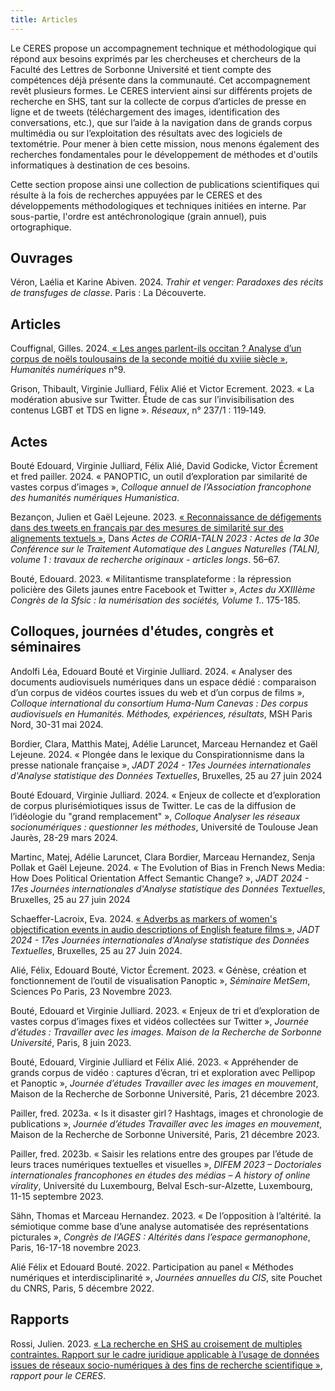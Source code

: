 ```yaml
---
title: Articles
---
```


Le CERES propose un accompagnement technique et méthodologique qui répond aux besoins exprimés par les chercheuses et chercheurs de la Faculté des Lettres de Sorbonne Université et tient compte des compétences déjà présente dans la communauté. Cet accompagnement revêt plusieurs formes. Le CERES intervient ainsi sur différents projets de recherche en SHS, tant sur la collecte de corpus d’articles de presse en ligne et de tweets (téléchargement des images, identification des conversations, etc.), que sur l’aide à la navigation dans de grands corpus multimédia ou sur l’exploitation des résultats avec des logiciels de textométrie. Pour mener à bien cette mission, nous menons également des recherches fondamentales pour le développement de méthodes et d'outils informatiques à destination de ces besoins.

Cette section propose ainsi une collection de publications scientifiques qui résulte à la fois de recherches appuyées par le CERES et des développements méthodologiques et techniques initiées en interne. Par sous-partie, l'ordre est antéchronologique (grain annuel), puis ortographique.

## Ouvrages

Véron, Laélia et Karine Abiven. 2024. _Trahir et venger: Paradoxes des récits de transfuges de classe_. Paris : La Découverte.

## Articles 

Couffignal, Gilles. 2024.[ « Les anges parlent-ils occitan ? Analyse d’un corpus de noëls toulousains de la seconde moitié du xviiie siècle »](http://journals.openedition.org/revuehn/4043), _Humanités numériques_ n°9.

Grison, Thibault, Virginie Julliard, Félix Alié et Victor Ecrement. 2023. « La modération abusive sur Twitter. Étude de cas sur l’invisibilisation des contenus LGBT et TDS en ligne ». _Réseaux_, n° 237/1 : 119‑149. 

## Actes

Bouté Edouard, Virginie Julliard, Félix Alié, David Godicke, Victor Écrement et fred pailler. 2024. « PANOPTIC, un outil d’exploration par similarité de vastes corpus d’images », _Colloque annuel de l’Association francophone des humanités numériques Humanistica_.

Bezançon, Julien et Gaël Lejeune. 2023. [« Reconnaissance de défigements dans des tweets en français par des mesures de similarité sur des alignements textuels »](https://hal.science/hal-04130174/), Dans _Actes de CORIA-TALN 2023 : Actes de la 30e Conférence sur le Traitement Automatique des Langues Naturelles (TALN), volume 1 : travaux de recherche originaux - articles longs_. 56–67.

Bouté, Edouard. 2023. « Militantisme transplateforme : la répression policière des Gilets jaunes entre Facebook et Twitter », _Actes du XXIIIème Congrès de la Sfsic : la numérisation des sociétés, Volume 1_.. 175-185.

## Colloques, journées d'études, congrès et séminaires

Andolfi Léa, Edouard Bouté et Virginie Julliard. 2024. « Analyser des documents audiovisuels numériques dans un espace dédié : comparaison d’un corpus de vidéos courtes issues du web et d’un corpus de films », _Colloque international du consortium Huma-Num Canevas : Des corpus audiovisuels en Humanités. Méthodes, expériences, résultats_, MSH Paris Nord, 30-31 mai 2024.

Bordier, Clara, Matthis Matej, Adélie Laruncet, Marceau Hernandez et Gaël Lejeune. 2024. « Plongée dans le lexique du Conspirationnisme dans la presse nationale française », _JADT 2024 - 17es Journées internationales d'Analyse statistique des Données Textuelles_, Bruxelles, 25 au 27 juin 2024

Bouté Edouard, Virginie Julliard. 2024. « Enjeux de collecte et d’exploration de corpus plurisémiotiques issus de Twitter. Le cas de la diffusion de l’idéologie du "grand remplacement" », _Colloque Analyser les réseaux socionumériques : questionner les méthodes_, Université de Toulouse Jean Jaurès, 28-29 mars 2024.

Martinc, Matej, Adélie Laruncet, Clara Bordier, Marceau Hernandez, Senja Pollak et Gaël Lejeune. 2024. « The Evolution of Bias in French News Media: How Does Political Orientation Affect Semantic Change? », _JADT 2024 - 17es Journées internationales d'Analyse statistique des Données Textuelles_, Bruxelles, 25 au 27 juin 2024

Schaeffer-Lacroix, Eva. 2024. [« Adverbs as markers of women's objectification events in audio descriptions of English feature films »](https://hal.science/hal-04631271v1), _JADT 2024 - 17es Journées internationales d'Analyse statistique des Données Textuelles_, Bruxelles, 25 au 27 Juin 2024.

Alié, Félix, Edouard Bouté, Victor Écrement. 2023. « Génèse, création et fonctionnement de l’outil de visualisation Panoptic », _Séminaire MetSem_, Sciences Po Paris, 23 Novembre 2023.

Bouté, Edouard et Virginie Julliard. 2023. « Enjeux de tri et d’exploration de vastes corpus d’images fixes et vidéos collectées sur Twitter », _Journée d’études : Travailler avec les images. Maison de la Recherche de Sorbonne Université_, Paris, 8 juin 2023.

Bouté, Edouard, Virginie Julliard et  Félix Alié. 2023. « Appréhender de grands corpus de vidéo : captures d’écran, tri et exploration avec Pellipop et Panoptic », _Journée d’études Travailler avec les images en mouvement_, Maison de la Recherche de Sorbonne Université, Paris, 21 décembre 2023.

Pailler, fred. 2023a. « Is it disaster girl ? Hashtags, images et chronologie de publications », _Journée d’études Travailler avec les images en mouvement_, Maison de la Recherche de Sorbonne Université, Paris, 21 décembre 2023.

Pailler, fred. 2023b. « Saisir les relations entre des groupes par l’étude de leurs traces numériques textuelles et visuelles », _DIFEM 2023 – Doctoriales internationales francophones en études des médias – A history of online virality_, Université du Luxembourg, Belval Esch-sur-Alzette, Luxembourg, 11-15 septembre 2023.

Sähn, Thomas et Marceau Hernandez. 2023. « De l’opposition à l’altérité. la sémiotique comme base d’une analyse automatisée des représentations picturales », _Congrès de l’AGES : Altérités dans l’espace germanophone_, Paris, 16-17-18 novembre 2023.

Alié Félix et Edouard Bouté. 2022. Participation au panel « Méthodes numériques et interdisciplinarité », _Journées annuelles du CIS_, site Pouchet du CNRS, Paris, 5 décembre 2022.

## Rapports

Rossi, Julien. 2023. [« La recherche en SHS au croisement de multiples contraintes. Rapport sur le cadre juridique applicable à l’usage de données issues de réseaux socio-numériques à des fins de recherche scientifique »](../../podcasts/2022-04-09_rgpd_shs/), _rapport pour le CERES_.